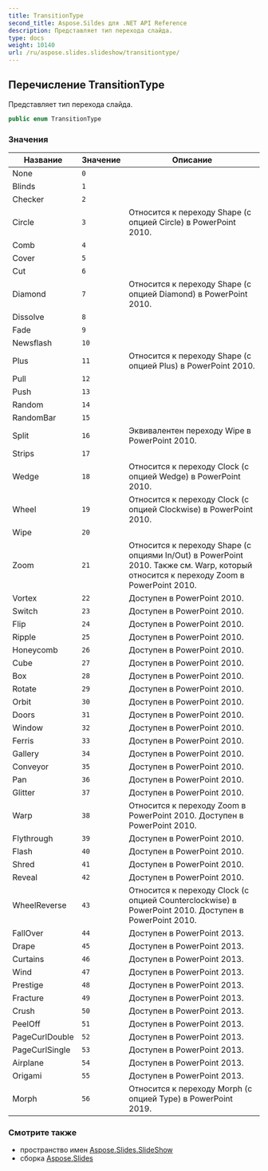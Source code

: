 ```yaml
---
title: TransitionType
second_title: Aspose.Sildes для .NET API Reference
description: Представляет тип перехода слайда.
type: docs
weight: 10140
url: /ru/aspose.slides.slideshow/transitiontype/
---
```


## Перечисление TransitionType

Представляет тип перехода слайда.

```csharp
public enum TransitionType
```

### Значения

| Название | Значение | Описание |
| --- | --- | --- |
| None | `0` |  |
| Blinds | `1` |  |
| Checker | `2` |  |
| Circle | `3` | Относится к переходу Shape (с опцией Circle) в PowerPoint 2010. |
| Comb | `4` |  |
| Cover | `5` |  |
| Cut | `6` |  |
| Diamond | `7` | Относится к переходу Shape (с опцией Diamond) в PowerPoint 2010. |
| Dissolve | `8` |  |
| Fade | `9` |  |
| Newsflash | `10` |  |
| Plus | `11` | Относится к переходу Shape (с опцией Plus) в PowerPoint 2010. |
| Pull | `12` |  |
| Push | `13` |  |
| Random | `14` |  |
| RandomBar | `15` |  |
| Split | `16` | Эквивалентен переходу Wipe в PowerPoint 2010. |
| Strips | `17` |  |
| Wedge | `18` | Относится к переходу Clock (с опцией Wedge) в PowerPoint 2010. |
| Wheel | `19` | Относится к переходу Clock (с опцией Clockwise) в PowerPoint 2010. |
| Wipe | `20` |  |
| Zoom | `21` | Относится к переходу Shape (с опциями In/Out) в PowerPoint 2010. Также см. Warp, который относится к переходу Zoom в PowerPoint 2010. |
| Vortex | `22` | Доступен в PowerPoint 2010. |
| Switch | `23` | Доступен в PowerPoint 2010. |
| Flip | `24` | Доступен в PowerPoint 2010. |
| Ripple | `25` | Доступен в PowerPoint 2010. |
| Honeycomb | `26` | Доступен в PowerPoint 2010. |
| Cube | `27` | Доступен в PowerPoint 2010. |
| Box | `28` | Доступен в PowerPoint 2010. |
| Rotate | `29` | Доступен в PowerPoint 2010. |
| Orbit | `30` | Доступен в PowerPoint 2010. |
| Doors | `31` | Доступен в PowerPoint 2010. |
| Window | `32` | Доступен в PowerPoint 2010. |
| Ferris | `33` | Доступен в PowerPoint 2010. |
| Gallery | `34` | Доступен в PowerPoint 2010. |
| Conveyor | `35` | Доступен в PowerPoint 2010. |
| Pan | `36` | Доступен в PowerPoint 2010. |
| Glitter | `37` | Доступен в PowerPoint 2010. |
| Warp | `38` | Относится к переходу Zoom в PowerPoint 2010. Доступен в PowerPoint 2010. |
| Flythrough | `39` | Доступен в PowerPoint 2010. |
| Flash | `40` | Доступен в PowerPoint 2010. |
| Shred | `41` | Доступен в PowerPoint 2010. |
| Reveal | `42` | Доступен в PowerPoint 2010. |
| WheelReverse | `43` | Относится к переходу Clock (с опцией Counterclockwise) в PowerPoint 2010. Доступен в PowerPoint 2010. |
| FallOver | `44` | Доступен в PowerPoint 2013. |
| Drape | `45` | Доступен в PowerPoint 2013. |
| Curtains | `46` | Доступен в PowerPoint 2013. |
| Wind | `47` | Доступен в PowerPoint 2013. |
| Prestige | `48` | Доступен в PowerPoint 2013. |
| Fracture | `49` | Доступен в PowerPoint 2013. |
| Crush | `50` | Доступен в PowerPoint 2013. |
| PeelOff | `51` | Доступен в PowerPoint 2013. |
| PageCurlDouble | `52` | Доступен в PowerPoint 2013. |
| PageCurlSingle | `53` | Доступен в PowerPoint 2013. |
| Airplane | `54` | Доступен в PowerPoint 2013. |
| Origami | `55` | Доступен в PowerPoint 2013. |
| Morph | `56` | Относится к переходу Morph (с опцией Type) в PowerPoint 2019. |

### Смотрите также

* пространство имен [Aspose.Slides.SlideShow](../../aspose.slides.slideshow)
* сборка [Aspose.Slides](../../)

<!-- DO NOT EDIT: сгенерировано xmldocmd для Aspose.Slides.dll -->